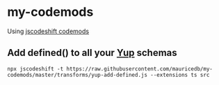 # my-codemods

Using [jscodeshift codemods](https://github.com/facebook/jscodeshift)

## Add defined() to all your [Yup](https://github.com/jquense/yup) schemas

```
npx jscodeshift -t https://raw.githubusercontent.com/mauricedb/my-codemods/master/transforms/yup-add-defined.js --extensions ts src
```
